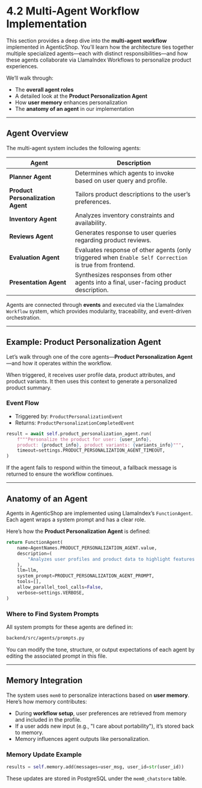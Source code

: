 # 4.2 Multi-Agent Workflow Implementation

This section provides a deep dive into the **multi-agent workflow** implemented in AgenticShop. You’ll learn how the architecture ties together multiple specialized agents—each with distinct responsibilities—and how these agents collaborate via LlamaIndex Workflows to personalize product experiences.

We’ll walk through:

- The **overall agent roles**
- A detailed look at the **Product Personalization Agent**
- How **user memory** enhances personalization
- The **anatomy of an agent** in our implementation

---

## Agent Overview

The multi-agent system includes the following agents:

| Agent                    | Description                                                                                 |
|-------------------------|---------------------------------------------------------------------------------------------|
| **Planner Agent**       | Determines which agents to invoke based on user query and profile.                          |
| **Product Personalization Agent** | Tailors product descriptions to the user’s preferences.                            |
| **Inventory Agent**     | Analyzes inventory constraints and availability.
| **Reviews Agent**     | Generates response to user queries regarding product reviews.
| **Evaluation Agent**     | Evaluates response of other agents (only triggered when `Enable Self Correction` is true from frontend.                                            |
| **Presentation Agent**  | Synthesizes responses from other agents into a final, user-facing product description.      |

Agents are connected through **events** and executed via the LlamaIndex `Workflow` system, which provides modularity, traceability, and event-driven orchestration.

---

## Example: Product Personalization Agent

Let’s walk through one of the core agents—**Product Personalization Agent**—and how it operates within the workflow.

When triggered, it receives user profile data, product attributes, and product variants. It then uses this context to generate a personalized product summary.

### Event Flow

- Triggered by: `ProductPersonalizationEvent`
- Returns: `ProductPersonalizationCompletedEvent`

```python
result = await self.product_personalization_agent.run(
    f"""Personalize the product for user: {user_info},
    product: {product_info}, product variants: {variants_info}""",
    timeout=settings.PRODUCT_PERSONALIZATION_AGENT_TIMEOUT,
)
```

If the agent fails to respond within the timeout, a fallback message is returned to ensure the workflow continues.

---

## Anatomy of an Agent

Agents in AgenticShop are implemented using LlamaIndex’s `FunctionAgent`. Each agent wraps a system prompt and has a clear role.

Here’s how the **Product Personalization Agent** is defined:

```python
return FunctionAgent(
    name=AgentNames.PRODUCT_PERSONALIZATION_AGENT.value,
    description=(
        "Analyzes user profiles and product data to highlight features most relevant to individual preferences."
    ),
    llm=llm,
    system_prompt=PRODUCT_PERSONALIZATION_AGENT_PROMPT,
    tools=[],
    allow_parallel_tool_calls=False,
    verbose=settings.VERBOSE,
)
```

### Where to Find System Prompts

All system prompts for these agents are defined in:

```bash
backend/src/agents/prompts.py
```

You can modify the tone, structure, or output expectations of each agent by editing the associated prompt in this file.

---

## Memory Integration

The system uses `mem0` to personalize interactions based on **user memory**. Here’s how memory contributes:

- During **workflow setup**, user preferences are retrieved from memory and included in the profile.
- If a user adds new input (e.g., "I care about portability"), it’s stored back to memory.
- Memory influences agent outputs like personalization.

### Memory Update Example

```python
results = self.memory.add(messages=user_msg, user_id=str(user_id))
```

These updates are stored in PostgreSQL under the `mem0_chatstore` table.
